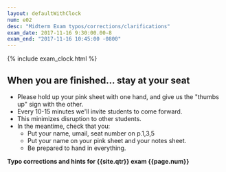 ```yaml
---
layout: defaultWithClock
num: e02
desc: "Midterm Exam typos/corrections/clarifications"
exam_date: 2017-11-16 9:30:00.00-8
exam_end: "2017-11-16 10:45:00 -0800"
---
```


{% include exam_clock.html %}

<div style="display:none; clear:both;">
http://ucsb-cs56-f17.github.io/exam/e02/typos/
</div>

## When you are finished... stay at your seat 
* Please hold up your pink sheet with one hand, and give us the "thumbs up" sign with the other.  
* Every 10-15 minutes we'll invite students to come forward.
* This minimizes disruption to other students.
* In the meantime, check that you:
   * Put your name, umail, seat number on p.1,3,5
   * Put your name on your pink sheet and your notes sheet.
   * Be prepared to hand in everything.

<b >Typo corrections and hints for {{site.qtr}} exam {{page.num}}</b>


